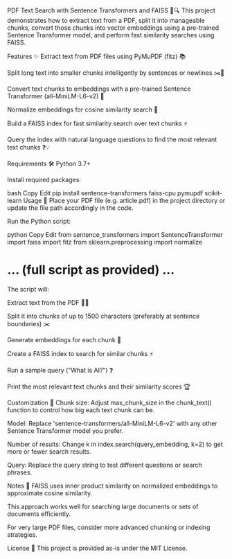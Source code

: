 PDF Text Search with Sentence Transformers and FAISS 📄🔍
This project demonstrates how to extract text from a PDF, split it into manageable chunks, convert those chunks into vector embeddings using a pre-trained Sentence Transformer model, and perform fast similarity searches using FAISS.

Features ✨
Extract text from PDF files using PyMuPDF (fitz) 📚

Split long text into smaller chunks intelligently by sentences or newlines ✂️📝

Convert text chunks to embeddings with a pre-trained Sentence Transformer (all-MiniLM-L6-v2) 🤖

Normalize embeddings for cosine similarity search 🎯

Build a FAISS index for fast similarity search over text chunks ⚡️

Query the index with natural language questions to find the most relevant text chunks ❓💡

Requirements 🛠️
Python 3.7+

Install required packages:

bash
Copy
Edit
pip install sentence-transformers faiss-cpu pymupdf scikit-learn 
Usage 🚀
Place your PDF file (e.g. article.pdf) in the project directory or update the file path accordingly in the code.

Run the Python script:

python
Copy
Edit
from sentence_transformers import SentenceTransformer
import faiss
import fitz
from sklearn.preprocessing import normalize

# ... (full script as provided) ...
The script will:

Extract text from the PDF 🕵️‍♂️

Split it into chunks of up to 1500 characters (preferably at sentence boundaries) ✂️

Generate embeddings for each chunk 🧠

Create a FAISS index to search for similar chunks ⚡️

Run a sample query ("What is AI?") ❓

Print the most relevant text chunks and their similarity scores 🏆

Customization 🎨
Chunk size: Adjust max_chunk_size in the chunk_text() function to control how big each text chunk can be.

Model: Replace 'sentence-transformers/all-MiniLM-L6-v2' with any other Sentence Transformer model you prefer.

Number of results: Change k in index.search(query_embedding, k=2) to get more or fewer search results.

Query: Replace the query string to test different questions or search phrases.

Notes 📝
FAISS uses inner product similarity on normalized embeddings to approximate cosine similarity.

This approach works well for searching large documents or sets of documents efficiently.

For very large PDF files, consider more advanced chunking or indexing strategies.

License 📜
This project is provided as-is under the MIT License.